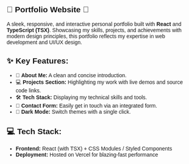 <section id="portfolio" style="font-family: Arial, sans-serif; margin: 20px;">
  <h1>💼 <strong>Portfolio Website</strong> 🌟</h1>
  <p>
    A sleek, responsive, and interactive personal portfolio built with <strong>React</strong> 
    and <strong>TypeScript (TSX)</strong>. Showcasing my skills, projects, and achievements 
    with modern design principles, this portfolio reflects my expertise in web development 
    and UI/UX design.
  </p>

  <h2>✨ <strong>Key Features:</strong></h2>
  <ul>
    <li>📄 <strong>About Me:</strong> A clean and concise introduction.</li>
    <li>💻 <strong>Projects Section:</strong> Highlighting my work with live demos and source code links.</li>
    <li>🛠️ <strong>Tech Stack:</strong> Displaying my technical skills and tools.</li>
    <li>📩 <strong>Contact Form:</strong> Easily get in touch via an integrated form.</li>
    <li>🌙 <strong>Dark Mode:</strong> Switch themes with a single click.</li>
  </ul>

  <h2>💻 <strong>Tech Stack:</strong></h2>
  <ul>
    <li><strong>Frontend:</strong> React (with TSX) + CSS Modules / Styled Components</li>
    <li><strong>Deployment:</strong> Hosted on Vercel for blazing-fast performance</li>
  </ul>
</section>
